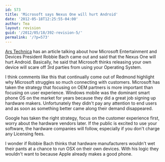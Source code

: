 ```yaml
---
id: 573
title: 'Microsoft says Nexus One will hurt Android'
date: '2012-05-18T12:25:55-04:00'
author: Tea
layout: revision
guid: '/2012/05/18/392-revision-5/'
permalink: '/?p=573'
---
```


[Ars Technica](http://arstechnica.com/microsoft/news/2010/01/microsoft-googles-nexus-one-will-hurt-android.ars) has an article talking about how Microsoft Entertainment and Devices President Robbie Bach came out and said that the Nexus One will hurt Android. Basically, he said that Microsoft thinks releasing your own device will scare off 3rd parties from using your Operating System.

I think comments like this that continually come out of Redmond highlight why Microsoft struggles so much connecting with customers. Microsoft has taken the strategy that focusing on OEM partners is more important than focusing on user experience. Windows mobile was the dominant smart phone OS on the market for years because they did a great job signing up hardware makers. Unfortunately they didn't pay any attention to end users and as soon as something better came along their demand disappeared.

Google has taken the right strategy, focus on the customer experience first, worry about the hardware vendors later. If the public is excited to use your software, the hardware companies will follow, especially if you don't charge any Licensing fees.

I wonder if Robbie Bach thinks that hardware manufacturers wouldn't wet their pants at a chance to run OSX on their own devices. With his logic they wouldn't want to because Apple already makes a good phone.